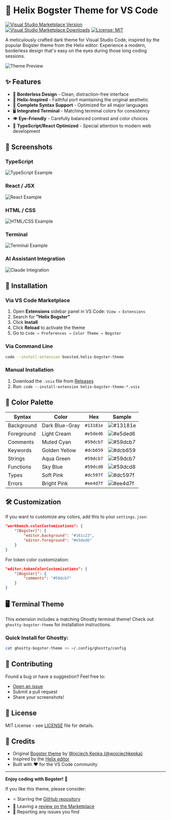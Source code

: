 # 🎨 Helix Bogster Theme for VS Code

[![Visual Studio Marketplace Version](https://img.shields.io/visual-studio-marketplace/v/boosted.helix-bogster-theme)](https://marketplace.visualstudio.com/items?itemName=boosted.helix-bogster-theme)
[![Visual Studio Marketplace Downloads](https://img.shields.io/visual-studio-marketplace/d/boosted.helix-bogster-theme)](https://marketplace.visualstudio.com/items?itemName=boosted.helix-bogster-theme)
[![License: MIT](https://img.shields.io/badge/License-MIT-yellow.svg)](https://opensource.org/licenses/MIT)

A meticulously crafted dark theme for Visual Studio Code, inspired by the popular Bogster theme from the Helix editor. Experience a modern, borderless design that's easy on the eyes during those long coding sessions.

![Theme Preview](examples/typescript.png)

## ✨ Features

- 🚫 **Borderless Design** - Clean, distraction-free interface
- 🎯 **Helix-Inspired** - Faithful port maintaining the original aesthetic
- 🌈 **Complete Syntax Support** - Optimized for all major languages
- 🖥️ **Integrated Terminal** - Matching terminal colors for consistency
- 👁️ **Eye-Friendly** - Carefully balanced contrast and color choices
- 🔧 **TypeScript/React Optimized** - Special attention to modern web development

## 📸 Screenshots

### TypeScript
![TypeScript Example](examples/typescript.png)

### React / JSX
![React Example](examples/react.png)

### HTML / CSS
![HTML/CSS Example](examples/html.png)

### Terminal
![Terminal Example](examples/terminal.png)

### AI Assistant Integration
![Claude Integration](examples/claude.png)

## 🚀 Installation

### Via VS Code Marketplace
1. Open **Extensions** sidebar panel in VS Code: `View → Extensions`
2. Search for **"Helix Bogster"**
3. Click **Install**
4. Click **Reload** to activate the theme
5. Go to `Code → Preferences → Color Theme → Bogster`

### Via Command Line
```bash
code --install-extension boosted.helix-bogster-theme
```

### Manual Installation
1. Download the `.vsix` file from [Releases](https://github.com/your-username/vscode-hx-bogster/releases)
2. Run: `code --install-extension helix-bogster-theme-*.vsix`

## 🎨 Color Palette

| Syntax | Color | Hex | Sample |
|--------|-------|-----|---------|
| Background | Dark Blue-Gray | `#13181e` | ![#13181e](https://via.placeholder.com/15/13181e/000000?text=+) |
| Foreground | Light Cream | `#e5ded6` | ![#e5ded6](https://via.placeholder.com/15/e5ded6/000000?text=+) |
| Comments | Muted Cyan | `#59dcb7` | ![#59dcb7](https://via.placeholder.com/15/59dcb7/000000?text=+) |
| Keywords | Golden Yellow | `#dcb659` | ![#dcb659](https://via.placeholder.com/15/dcb659/000000?text=+) |
| Strings | Aqua Green | `#59dcb7` | ![#59dcb7](https://via.placeholder.com/15/59dcb7/000000?text=+) |
| Functions | Sky Blue | `#59dcd8` | ![#59dcd8](https://via.placeholder.com/15/59dcd8/000000?text=+) |
| Types | Soft Pink | `#dc597f` | ![#dc597f](https://via.placeholder.com/15/dc597f/000000?text=+) |
| Errors | Bright Pink | `#ee4d7f` | ![#ee4d7f](https://via.placeholder.com/15/ee4d7f/000000?text=+) |

## 🛠️ Customization

If you want to customize any colors, add this to your `settings.json`:

```json
"workbench.colorCustomizations": {
    "[Bogster]": {
        "editor.background": "#161c23",
        "editor.foreground": "#e5ded6"
    }
}
```

For token color customization:
```json
"editor.tokenColorCustomizations": {
    "[Bogster]": {
        "comments": "#59dcb7"
    }
}
```

## 🖥️ Terminal Theme

This extension includes a matching Ghostty terminal theme! Check out `ghostty-bogster-theme` for installation instructions.

### Quick Install for Ghostty:
```bash
cat ghostty-bogster-theme >> ~/.config/ghostty/config
```

## 🤝 Contributing

Found a bug or have a suggestion? Feel free to:
- [Open an issue](https://github.com/your-username/vscode-hx-bogster/issues)
- Submit a pull request
- Share your screenshots!

## 📝 License

MIT License - see [LICENSE](LICENSE) file for details.

## 🙏 Credits

- Original [Bogster theme](https://github.com/helix-editor/helix/blob/master/runtime/themes/bogster.toml) by [Wojciech Kępka (@wojciechkepka)](https://github.com/wojciechkepka)
- Inspired by the [Helix editor](https://helix-editor.com/)
- Built with ❤️ for the VS Code community

---

**Enjoy coding with Bogster!** 🚀

If you like this theme, please consider:
- ⭐ Starring the [GitHub repository](https://github.com/your-username/vscode-hx-bogster)
- 📝 Leaving a [review on the Marketplace](https://marketplace.visualstudio.com/items?itemName=boosted.helix-bogster-theme)
- 🐛 Reporting any issues you find